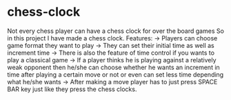 # chess-clock
Not every chess player can have a chess clock for over the board games
So in this project I have made a chess clock.
Features:
-> Players can choose game format they want to play
-> They can set their initial time as well as increment time 
-> There is also the feature of time control if you wants to play a classical game 
-> If a player thinks he is playing against a relatively weak opponent then he/she can choose whether he wants an increment in time after playing a certain move or not or even can set less time depending what he/she wants
-> After making a move player has to just press SPACE BAR key just like they press the chess clocks.
